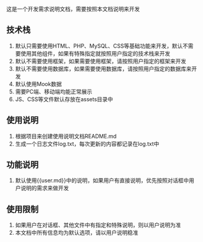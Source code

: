 这是一个开发需求说明文档，需要按照本文档说明来开发

## 技术栈
1. 默认只需要使用HTML、PHP、MySQL、CSS等基础功能来开发，默认不需要使用其他组件，如果有特殊指定就按照用户指定的技术栈来开发
2. 默认不需要使用框架，如果需要使用框架，请按照用户指定的框架来开发
3. 默认不需要使用数据库，如果需要使用数据库，请按照用户指定的数据库来开发
4. 默认使用Mook数据
5. 需要PC端、移动端均能正常展示
6. JS、CSS等文件默认存放在assets目录中

## 使用说明
1. 根据项目来创建使用说明文档README.md
2. 生成一个日志文件log.txt，每次更新的内容都记录在log.txt中

## 功能说明
1. 默认使用{{user.md}}中的说明，如果用户有直接说明，优先按照对话框中用户说明的需求来做开发

## 使用限制
1. 如果用户在对话框、其他文件中有指定和特殊说明，则以用户说明为准
2. 本文档中所有信息均为默认选项，请以用户说明稳准